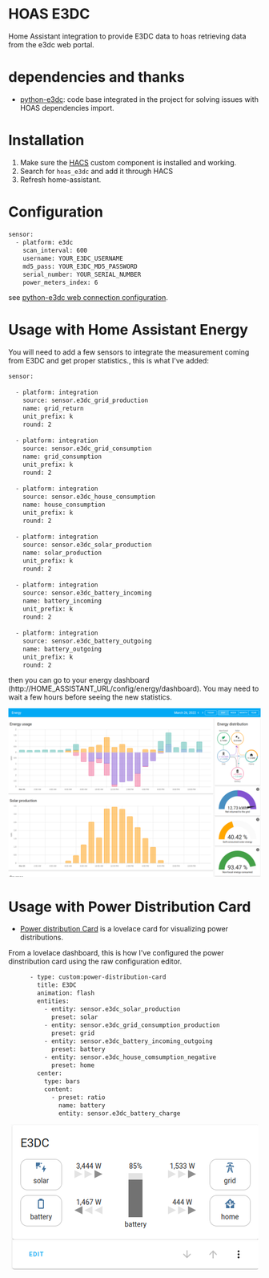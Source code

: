 # HOAS E3DC
Home Assistant integration to provide E3DC data to hoas retrieving data from the e3dc web portal.

# dependencies and thanks

* [python-e3dc](https://raw.githubusercontent.com/fsantini/python-e3dc): code base integrated in the project for solving issues with HOAS dependencies import.
#

# Installation

1. Make sure the [HACS](https://github.com/custom-components/hacs) custom component is installed and working.
2. Search for `hoas_e3dc` and add it through HACS
3. Refresh home-assistant.

# Configuration

```
sensor:
  - platform: e3dc
    scan_interval: 600
    username: YOUR_E3DC_USERNAME
    md5_pass: YOUR_E3DC_MD5_PASSWORD
    serial_number: YOUR_SERIAL_NUMBER
    power_meters_index: 6
```

see [python-e3dc web connection configuration](https://github.com/fsantini/python-e3dc/blob/master/README.md#web-connection).

# Usage with Home Assistant Energy 

You will need to add a few sensors to integrate the measurement coming from E3DC and get proper statistics., this is what I've added:

```
sensor:

  - platform: integration
    source: sensor.e3dc_grid_production
    name: grid_return
    unit_prefix: k
    round: 2    
    
  - platform: integration
    source: sensor.e3dc_grid_consumption
    name: grid_consumption
    unit_prefix: k
    round: 2
    
  - platform: integration
    source: sensor.e3dc_house_consumption
    name: house_consumption
    unit_prefix: k
    round: 2
    
  - platform: integration
    source: sensor.e3dc_solar_production
    name: solar_production
    unit_prefix: k
    round: 2    

  - platform: integration
    source: sensor.e3dc_battery_incoming
    name: battery_incoming
    unit_prefix: k
    round: 2    
    
  - platform: integration
    source: sensor.e3dc_battery_outgoing
    name: battery_outgoing
    unit_prefix: k
    round: 2
```

then you can go to your energy dashboard (http://HOME_ASSISTANT_URL/config/energy/dashboard). You may need to wait a few hours before seeing the new statistics.

<p align="center">
<img src="https://raw.githubusercontent.com/ghiottolino/hoas_e3dc/main/hoas_power.png"/>
</p>

# Usage with Power Distribution Card

* [Power distribution Card](https://github.com/JonahKr/power-distribution-card) is a lovelace card for visualizing power distributions.



From a lovelace dashboard, this is how I've configured the power dinstribution card using the raw configuration editor. 

```
      - type: custom:power-distribution-card
        title: E3DC
        animation: flash
        entities:
          - entity: sensor.e3dc_solar_production
            preset: solar
          - entity: sensor.e3dc_grid_consumption_production
            preset: grid
          - entity: sensor.e3dc_battery_incoming_outgoing
            preset: battery
          - entity: sensor.e3dc_house_comsumption_negative
            preset: home
        center:
          type: bars
          content:
            - preset: ratio
              name: battery
              entity: sensor.e3dc_battery_charge
```
<p align="center">
<img src="https://raw.githubusercontent.com/ghiottolino/hoas_e3dc/main/power_distibution.png"/>
</p>
